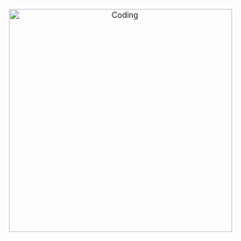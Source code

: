   <p align="center">
  <img alt="Coding" width="400" src="https://media.giphy.com/media/KpACNEh8jXK2Q/giphy.gif">
  </p>
  
